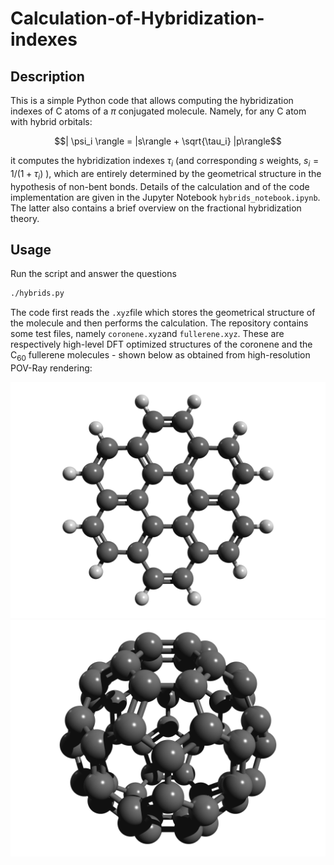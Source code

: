 # Calculation-of-Hybridization-indexes

## Description
This is a simple Python code that allows computing the hybridization indexes of C atoms of a $\pi$ conjugated molecule. Namely, for any C atom with hybrid orbitals:

$$| \psi_i \rangle = |s\rangle + \sqrt{\tau_i} |p\rangle$$

it computes the hybridization indexes $\tau_i$ (and corresponding $s$ weights, $s_i=1/(1+\tau_i)$ ), which are entirely determined by the geometrical structure in the hypothesis of non-bent bonds.  Details of the calculation and of the code implementation are given in the Jupyter Notebook ```hybrids_notebook.ipynb```. The latter also contains a brief overview on the fractional hybridization theory. 

## Usage
Run the script and answer the questions
```bash
./hybrids.py
```
The code first reads the ```.xyz```file which stores the geometrical structure of the molecule and then performs the calculation. The repository contains some test files, namely ```coronene.xyz```and ```fullerene.xyz```. These are respectively high-level DFT optimized structures of the coronene and the $\text{C}_{60}$ fullerene molecules - shown below as obtained from high-resolution POV-Ray rendering:

![Coronene](coronene.png) ![Fullerene](fullerene.png)

